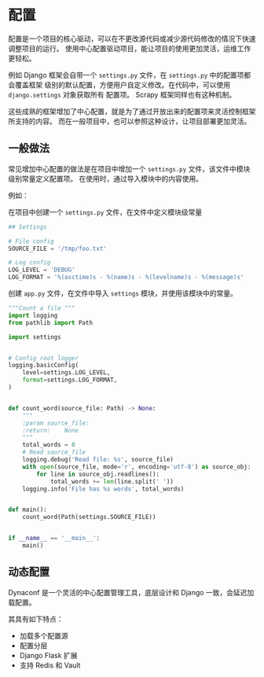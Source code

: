 # 配置

配置是一个项目的核心驱动，可以在不更改源代码或减少源代码修改的情况下快速调整项目的运行。
使用中心配置驱动项目，能让项目的使用更加灵活，运维工作更轻松。

例如 Django 框架会自带一个 `settings.py` 文件，在 `settings.py` 中的配置项都会覆盖框架
级别的默认配置，方便用户自定义修改。在代码中，可以使用 `django.settings` 对象获取所有
配置项。 Scrapy 框架同样也有这种机制。

这些成熟的框架增加了中心配置，就是为了通过开放出来的配置项来灵活控制框架所支持的内容。
而在一般项目中，也可以参照这种设计，让项目部署更加灵活。

## 一般做法

常见增加中心配置的做法是在项目中增加一个 `settings.py` 文件，该文件中模块级别常量定义配置项。
在使用时，通过导入模块中的内容使用。

例如：

在项目中创建一个 `settings.py` 文件，在文件中定义模块级常量

```python
## Settings

# File config
SOURCE_FILE = '/tmp/foo.txt'

# Log config
LOG_LEVEL = 'DEBUG'
LOG_FORMAT = '%(asctime)s - %(name)s - %(levelname)s - %(message)s'
```

创建 `app.py` 文件，在文件中导入 `settings` 模块，并使用该模块中的常量。

```python
"""Count a file """
import logging
from pathlib import Path  

import settings


# Config root logger
logging.basicConfig(
    level=settings.LOG_LEVEL,
    format=settings.LOG_FORMAT,
)


def count_word(source_file: Path) -> None:
    """
    :param source_file:
    :return:    None
    """
    total_words = 0
    # Read source_file
    logging.debug('Read file: %s', source_file)
    with open(source_file, mode='r', encoding='utf-8') as source_obj:
        for line in source_obj.readlines():
            total_words += len(line.split(' '))
    logging.info('File has %s words', total_words)


def main():
    count_word(Path(settings.SOURCE_FILE))


if __name__ == '__main__':
    main()

```

## 动态配置

Dynaconf 是一个灵活的中心配置管理工具，底层设计和 Django 一致，会延迟加载配置。

其具有如下特点：

- 加载多个配置源
- 配置分层
- Django Flask 扩展
- 支持 Redis 和 Vault

```python

```
